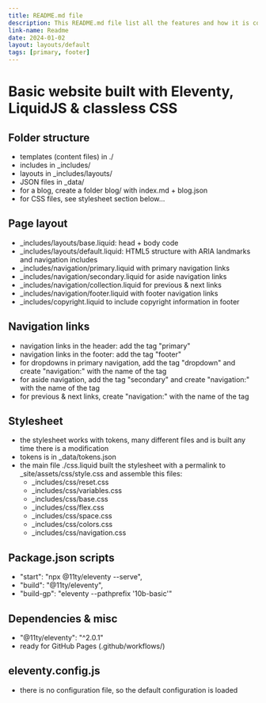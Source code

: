 ```yaml
---
title: README.md file
description: This README.md file list all the features and how it is constructed.
link-name: Readme
date: 2024-01-02
layout: layouts/default
tags: [primary, footer]
---
```

# Basic website built with Eleventy, LiquidJS & classless CSS

## Folder structure

- templates (content files) in ./
- includes in _includes/
- layouts in _includes/layouts/
- JSON files in _data/
- for a blog, create a folder blog/ with index.md + blog.json
- for CSS files, see stylesheet section below...

## Page layout

- _includes/layouts/base.liquid: head + body code
- _includes/layouts/default.liquid: HTML5 structure with ARIA landmarks and navigation includes
- _includes/navigation/primary.liquid with primary navigation links
- _includes/navigation/secondary.liquid for aside navigation links
- _includes/navigation/collection.liquid for previous & next links
- _includes/navigation/footer.liquid with footer navigation links
- _includes/copyright.liquid to include copyright information in footer

## Navigation links

- navigation links in the header: add the tag "primary"
- navigation links in the footer: add the tag "footer"
- for dropdowns in primary navigation, add the tag "dropdown" and create "navigation:" with the name of the tag
- for aside navigation, add the tag "secondary" and create "navigation:" with the name of the tag
- for previous & next links, create "navigation:" with the name of the tag

## Stylesheet

- the stylesheet works with tokens, many different files and is built any time there is a modification
- tokens is in _data/tokens.json
- the main file ./css.liquid built the stylesheet with a permalink to _site/assets/css/style.css and assemble this files:
  - _includes/css/reset.css
  - _includes/css/variables.css
  - _includes/css/base.css
  - _includes/css/flex.css
  - _includes/css/space.css
  - _includes/css/colors.css
  - _includes/css/navigation.css

## Package.json scripts
- "start": "npx @11ty/eleventy --serve",
- "build": "@11ty/eleventy",
- "build-gp": "eleventy --pathprefix '10b-basic'"

## Dependencies & misc
- "@11ty/eleventy": "^2.0.1"
- ready for GitHub Pages (.github/workflows/)

## eleventy.config.js
- there is no configuration file, so the default configuration is loaded
